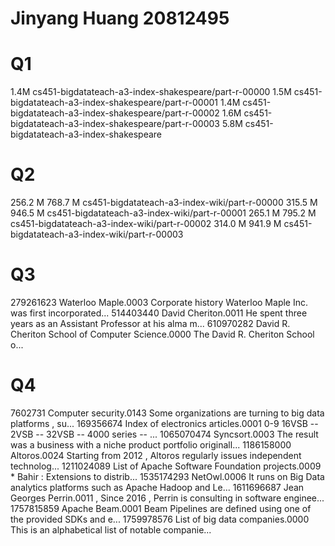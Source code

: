 <h1>Jinyang Huang 20812495</h1>
<h1>Q1</h1>
<p>1.4M	cs451-bigdatateach-a3-index-shakespeare/part-r-00000
1.5M	cs451-bigdatateach-a3-index-shakespeare/part-r-00001
1.4M	cs451-bigdatateach-a3-index-shakespeare/part-r-00002
1.6M	cs451-bigdatateach-a3-index-shakespeare/part-r-00003
5.8M	cs451-bigdatateach-a3-index-shakespeare</p>

<h1>Q2</h1>
256.2 M  768.7 M  cs451-bigdatateach-a3-index-wiki/part-r-00000
315.5 M  946.5 M  cs451-bigdatateach-a3-index-wiki/part-r-00001
265.1 M  795.2 M  cs451-bigdatateach-a3-index-wiki/part-r-00002
314.0 M  941.9 M  cs451-bigdatateach-a3-index-wiki/part-r-00003
<h1>Q3</h1>
279261623	Waterloo Maple.0003	Corporate history Waterloo Maple Inc. was first incorporated...
514403440	David Cheriton.0011	He spent three years as an Assistant Professor at his alma m...
610970282	David R. Cheriton School of Computer Science.0000	The David R. Cheriton School o...

<h1>Q4</h1>
7602731	Computer security.0143	Some organizations are turning to big data platforms , su...
169356674	Index of electronics articles.0001	0-9 16VSB -- 2VSB -- 32VSB -- 4000 series -- ...
1065070474	Syncsort.0003	The result was a business with a niche product portfolio originall...
1186158000	Altoros.0024	Starting from 2012 , Altoros regularly issues independent technolog...
1211024089	List of Apache Software Foundation projects.0009	* Bahir : Extensions to distrib...
1535174293	NetOwl.0006	It runs on Big Data analytics platforms such as Apache Hadoop and Le...
1611696687	Jean Georges Perrin.0011	, Since 2016 , Perrin is consulting in software enginee...
1757815859	Apache Beam.0001	Beam Pipelines are defined using one of the provided SDKs and e...
1759978576	List of big data companies.0000	This is an alphabetical list of notable companie...
